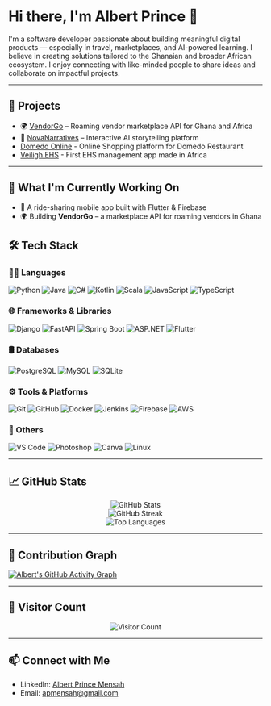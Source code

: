 # Hi there, I'm Albert Prince 👋

I'm a software developer passionate about building meaningful digital products — especially in travel, marketplaces, and AI-powered learning. I believe in creating solutions tailored to the Ghanaian and broader African ecosystem. I enjoy connecting with like-minded people to share ideas and collaborate on impactful projects.


---

## 🚀 Projects
- 🌍 [VendorGo](https://github.com/AlbertPrince/VendorGo) – Roaming vendor marketplace API for Ghana and Africa
- 🧠 [NovaNarratives](https://github.com/AlbertPrince/NovaNarratives) – Interactive AI storytelling platform
- [Domedo Online](https://domedo.online/orders) - Online Shopping platform for Domedo Restaurant
- [Veiligh EHS](https://apps.apple.com/dk/app/veiligh-ehs/id6473560844) - First EHS management app made in Africa 

---

## 🔭 What I'm Currently Working On
- 🚕 A ride-sharing mobile app built with Flutter & Firebase
- 🌍 Building **VendorGo** – a marketplace API for roaming vendors in Ghana


## 🛠 Tech Stack

### 👨‍💻 Languages  
![Python](https://img.shields.io/badge/-Python-333?style=flat&logo=python)
![Java](https://img.shields.io/badge/-Java-333?style=flat&logo=java)
![C#](https://img.shields.io/badge/-CSharp-333?style=flat&logo=csharp)
![Kotlin](https://img.shields.io/badge/-Kotlin-333?style=flat&logo=kotlin)
![Scala](https://img.shields.io/badge/-Scala-333?style=flat&logo=scala)
![JavaScript](https://img.shields.io/badge/-JavaScript-333?style=flat&logo=javascript)
![TypeScript](https://img.shields.io/badge/-TypeScript-333?style=flat&logo=typescript)

### 🌐 Frameworks & Libraries  
![Django](https://img.shields.io/badge/-Django-333?style=flat&logo=django)
![FastAPI](https://img.shields.io/badge/-FastAPI-333?style=flat&logo=fastapi)
![Spring Boot](https://img.shields.io/badge/-SpringBoot-333?style=flat&logo=springboot)
![ASP.NET](https://img.shields.io/badge/-ASP.NET-333?style=flat&logo=dotnet)
![Flutter](https://img.shields.io/badge/-Flutter-333?style=flat&logo=flutter)

### 🛢 Databases  
![PostgreSQL](https://img.shields.io/badge/-PostgreSQL-333?style=flat&logo=postgresql)
![MySQL](https://img.shields.io/badge/-MySQL-333?style=flat&logo=mysql)
![SQLite](https://img.shields.io/badge/-SQLite-333?style=flat&logo=sqlite)

### ⚙️ Tools & Platforms  
![Git](https://img.shields.io/badge/-Git-333?style=flat&logo=git)
![GitHub](https://img.shields.io/badge/-GitHub-333?style=flat&logo=github)
![Docker](https://img.shields.io/badge/-Docker-333?style=flat&logo=docker)
![Jenkins](https://img.shields.io/badge/-Jenkins-333?style=flat&logo=jenkins)
![Firebase](https://img.shields.io/badge/-Firebase-333?style=flat&logo=firebase)
![AWS](https://img.shields.io/badge/-AWS-333?style=flat&logo=amazonaws)

### 🎨 Others  
![VS Code](https://img.shields.io/badge/-VSCode-333?style=flat&logo=visualstudiocode)
![Photoshop](https://img.shields.io/badge/-Photoshop-333?style=flat&logo=adobephotoshop)
![Canva](https://img.shields.io/badge/-Canva-333?style=flat&logo=canva)
![Linux](https://img.shields.io/badge/-Linux-333?style=flat&logo=linux)

---

## 📈 GitHub Stats

<p align="center">
  <img src="https://github-readme-stats.vercel.app/api?username=AlbertPrince&show_icons=true&theme=radical" alt="GitHub Stats" />
  <br/>
  <img src="https://github-readme-streak-stats.herokuapp.com/?user=AlbertPrince&theme=radical" alt="GitHub Streak" />
  <br/>
  <img src="https://github-readme-stats.vercel.app/api/top-langs/?username=AlbertPrince&layout=compact&theme=radical" alt="Top Languages" />
</p>

---

## 🧭 Contribution Graph

[![Albert's GitHub Activity Graph](https://github-readme-activity-graph.vercel.app/graph?username=AlbertPrince&theme=dracula)](https://github.com/ashutosh00710/github-readme-activity-graph)

---

## 👀 Visitor Count

<p align="center">
  <img src="https://komarev.com/ghpvc/?username=AlbertPrince&style=flat-square&color=blue" alt="Visitor Count" />
</p>

---

## 📫 Connect with Me

- LinkedIn: [Albert Prince Mensah](https://www.linkedin.com/in/albert-prince-mensah/)
- Email: [apmensah@gmail.com](mailto:apmensah@gmail.com)
